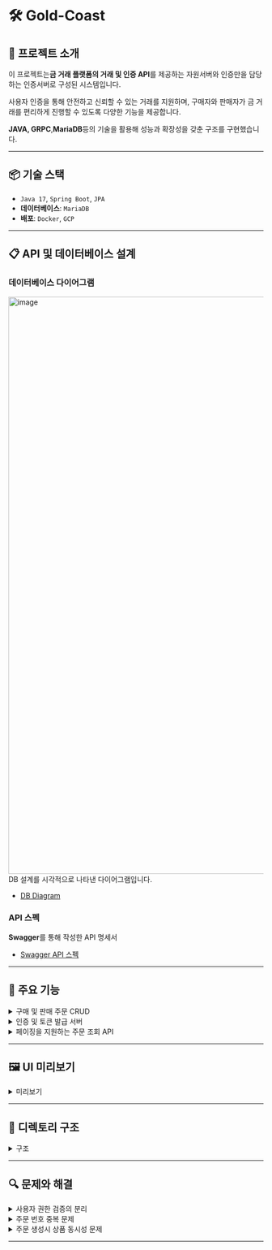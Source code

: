 # 🛠 Gold-Coast

## 📖 프로젝트 소개

이 프로젝트는**금 거래 플랫폼의 거래 및 인증 API**를 제공하는 자원서버와 인증만을 담당하는 인증서버로 구성된 시스템입니다.

사용자 인증을 통해 안전하고 신뢰할 수 있는 거래를 지원하며, 구매자와 판매자가 금 거래를 편리하게 진행할 수 있도록 다양한 기능을 제공합니다.

**JAVA, GRPC**,**MariaDB**등의 기술을 활용해 성능과 확장성을 갖춘 구조를 구현했습니다.

---

## 📦 기술 스택

- `Java 17`, `Spring Boot`, `JPA`
- **데이터베이스**: `MariaDB`
- **배포**: `Docker`, `GCP`

---

## 📋 API 및 데이터베이스 설계

### 데이터베이스 다이어그램

<img width="1137" alt="image" src="https://github.com/user-attachments/assets/04cae456-4082-444f-9ef4-4f207fbe82bf">
DB 설계를 시각적으로 나타낸 다이어그램입니다.

- [DB Diagram](https://dbdiagram.io/d/66d7f7f6eef7e08f0e9fa844)

### API 스펙

**Swagger**를 통해 작성한 API 명세서

- [Swagger API 스펙](http://java.gold-coast.shop/swagger-ui/index.html)

---

## 🚀 주요 기능

<details>
<summary>구매 및 판매 주문 CRUD</summary>

- **품목**: 24K, 22K, 21K, 18K
- **수량**: 소수점 한 자리까지, 그램(g) 단위
- **주문 상태**: 구매와 판매에 따른 각각의 상태 관리 (예: "주문 완료", "발송 완료" 등)
- **저장 정보**: 주문번호, 주문일자, 주문자, 주문 상태, 품목, 수량, 금액, 배송지 정보 등
- **주문 생성 플로우 차트**

    ```mermaid
    flowchart TD
        Start([사용자 요청]) --> A[자원 서버로 주문 생성 요청]
        A --> B[JWT 토큰 포함 요청 검증]
        B --> C[자원 서버가 인증 서버로 검증 요청]
        C --> D[JWT 토큰 유효성 검증]
        D --> E{유효한 토큰인가?}
        E -- 아니요 --> Error[권한 없음 응답]
        E -- 예 --> F[사용자 정보 반환]
        F --> G[자원 서버로 사용자 정보 전달]
        G --> H[재고 확인 및 주문 생성]
        H --> I{재고 충분 여부}
        I -- 아니요 --> StockError[재고 부족 응답]
        I -- 예 --> J[주문 데이터 저장]
        J --> Success[주문 생성 완료 응답]
    
        Error --> End([처리 종료])
        StockError --> End
        Success --> End
    
    ```

- **주문 생성 시퀀스 다이어그램**

    ```mermaid
    sequenceDiagram
        participant User as 사용자
        participant ResourceServer as 자원 서버
        participant AuthServer as 인증 서버
        participant Database as 데이터베이스
    
        User->>ResourceServer: 주문 생성 요청 (JWT 포함)
        ResourceServer->>AuthServer: JWT 토큰 검증 요청
        AuthServer->>ResourceServer: 사용자 정보 반환
        ResourceServer->>Database: 재고 확인 및 주문 데이터 저장
        Database-->>ResourceServer: 저장 성공 응답
        ResourceServer-->>User: 주문 생성 성공 응답
        Note over ResourceServer: 재고 부족 시 에러 응답 반환
        Note over AuthServer: 토큰 유효하지 않으면 권한 없음 반환
    
    ```

</details>
<details>
<summary>인증 및 토큰 발급 서버</summary>

- **인증 정보**: 사용자 ,`email`,`password`관리
- **토큰 발급**: AccessToken과 RefreshToken 발급
- **JWT를 통한 권한 확인**: 자원서버 에 대한 모든 요청은 JWT 토큰으로 권한 검증
- **로그인 시퀀스 다이어그램**

    ```mermaid
    sequenceDiagram
        participant User as 사용자
        participant AuthAPI as 인증 API
        participant AuthDB as 인증 DB
    
        User->>AuthAPI: 로그인 요청 (email, password)
        AuthAPI->>AuthDB: 사용자 정보 확인
        AuthDB-->>AuthAPI: 사용자 정보 확인 성공
        AuthAPI->>AuthAPI: AccessToken 및 RefreshToken 생성
        AuthAPI-->>User: 토큰 발급 완료
    
        User->>AuthAPI: 인증 요청 (JWT 토큰)
        AuthAPI->>AuthAPI: JWT 검증
        AuthAPI-->>User: 인증 성공
    ```

</details>
<details>
<summary>페이징을 지원하는 주문 조회 API</summary>

- **입력 파라미터**: `page`,`limit`
- **응답 형식**: 성공 여부, 메시지, 요청한 사용자의 권한에 맞는 주문 데이터 반환

</details>

---

## 🖼️ UI 미리보기

<details>
<summary>미리보기</summary>

### 메인 화면

- 상품 목록 출력 (재고 유무로 판매 중/품절 상품 구분)
![image](https://github.com/user-attachments/assets/feb888db-fdef-4cc1-84d5-59cb92e38a89)
![image](https://github.com/user-attachments/assets/f34e9c05-403d-48eb-86f7-c2a3fe2b8997)

- 회원가입 및 로그인
![image](https://github.com/user-attachments/assets/86d8d517-eb81-42ec-84f9-53abb706e27b)
![image](https://github.com/user-attachments/assets/f0567e08-40f7-41f7-8e4b-50a787dace31)

- 상품 등록 (사용자가 판매자인 경우 상품 등록 버튼 활성화)
![image](https://github.com/user-attachments/assets/c6ed3fe9-3283-472d-a360-0c31e6c14a4d)
![image](https://github.com/user-attachments/assets/82386b89-be7a-485c-8cbc-5f2286f047be)

- 상품 구매
![image](https://github.com/user-attachments/assets/e142be1f-50bd-4010-ad04-c8af465ba737)
![image](https://github.com/user-attachments/assets/37f96a7f-b971-4214-94b7-e6d5ffef2b6d)
![image](https://github.com/user-attachments/assets/4501c7e7-83ef-4a0c-9a34-9f83b55d0363)

- 마이페이지 (판매자)
![image](https://github.com/user-attachments/assets/b4a212dc-0790-41d8-bf0c-749785c3b408)

- 등록 상품별 주문 내역 조회 (판매자)
![image](https://github.com/user-attachments/assets/393707de-30e0-4643-93e9-0cdf4db8b04a)

- 주문 상태 변경 가능 (판매자)
![image](https://github.com/user-attachments/assets/ec06123d-2624-4546-9872-bd291a292f87)

- 마이페이지 (구매자)
![image](https://github.com/user-attachments/assets/345110e5-d200-405c-a52f-c4dcd363b02e)

- 주문 취소 (주문 완료 상태 외 주문 취소 불가)
![image](https://github.com/user-attachments/assets/7a7c3746-662a-42e8-a4d1-718808237304)
![image](https://github.com/user-attachments/assets/6d3ba9f9-8eed-451c-b7d5-aab7ac8805ff)

</details>

---

## 📂 디렉토리 구조

<details>
<summary>구조</summary>

```bash
.
├── README.md
├── auth-server
│   ├── build
│   └── src
│      └── main
│         ├── java
│         │   ├── config
│         │   ├── controller
│         │   ├── dto
│         │   ├── entity
│         │   ├── enums
│         │   ├── exception
│         │   ├── jwt
│         │   ├── repository
│         │   ├── service
│         │   └── AuthServerApplication
│         ├── proto
│         └── resources
│             └── application-auth.yml
├── resource-server
│   ├── build
│   └── src
│      └── main
│         ├── java
│         │   ├── config
│         │   ├── controller
│         │   ├── dto
│         │   ├── entity
│         │   ├── enums
│         │   ├── exception
│         │   ├── scheduler
│         │   ├── repository
│         │   ├── service
│         │   ├── validation
│         │   └── ResourceServerApplication
│         ├── proto
│         └── resources
│             └── application-resource.yml
└── docker-compose.yml
```

</details>

---

## 🔍 문제와 해결

<details>
<summary>사용자 권한 검증의 분리</summary>

- JWT를 통해 인증 서버에서 사용자 정보를 검증하지만, 자원 서버에서는 모든 요청에서 사용자 권한과 데이터 접근의 신뢰성을 요구
- 매 요청마다**인증 서버와의 통신 오버헤드**를 줄이는 동시에, 권한 검증을 자원 서버에서도 일관되게 처리할 수 있는 구조가 필요
- **인증 서버와 자원 서버의 역할 분리**
    1. **JWT 검증을 인증 서버에서 전담**
        - 인증 서버는 JWT를 검증하여 유효성을 확인한 뒤, 사용자 정보(`UserResponse`)를 자원 서버로 전달
    2. **자원 서버는 사용자 정보 활용**
        - 자원 서버는 요청마다 전달받은`UserResponse`를 사용해 필요한 권한 검증과 데이터 접근 제어를 수행
        - 예: 구매자는 자신의 주문만, 판매자는 자신의 상품에 대한 주문만 조회 가능하도록 처리.
    3. **gRPC를 활용한 효율적 통신**
        - JWT 검증 요청은 gRPC를 통해 인증 서버와 자원 서버 간 빠르고 효율적으로 처리되도록 설계
        - HTTP 통신보다 낮은 오버헤드로 인증 정보를 자원 서버에 전달 가능

</details>
<details>
<summary>주문 번호 중복 문제</summary>

- 주문 번호 생성 로직에서 간헐적으로 중복된 주문 번호가 생성되어 데이터베이스 UNIQUE 제약 조건에 위배됨.
- 병렬 요청 주문 생성 API 호출 시 충돌로 인해 예외가 발생, 일부 요청 실패.
- **기존 주문 번호 생성 로직**
    - 날짜 정보(`yyyyMMdd`)와 난수(`Math.random()`)를 조합하여 주문 번호를 생성.
    - 랜덤 값 범위가 제한적(`0~9999`), 고성능 환경에서 동일 초 내 많은 요청 발생 시 중복 가능성 증가.
- **사용자 친화적인 주문 번호** 사용을 위해 날짜 정보를 필수로 사용.
    1. `SecureRandom` 을 사용해 난수 중복 확률 감소.
        - **100개의 동시 요청**에서 중복 발생 없이 성공했지만 요청 수를 늘리자 다시 중복 발생.
    2. **시간 정보 결합을 통한 해결**
        - 기존 날짜 정보(`yyyyMMdd`)에 밀리초 정보(`HHmmssSSS`)를 추가하여 중복 가능성 감소.
        - 현재 밀리초 값을 난수에 더해 중복 가능성 감소.
- **결과**
    - **1000개의 동시 요청**에서도 주문 번호 중복 발생 없이 모두 성공.

</details>
<details>
<summary>주문 생성시 상품 동시성 문제</summary>

- **멀티스레드 환경에서의 동시 접근**
    - 여러 스레드가 동일한 상품 재고를 읽고 수정하는 과정에서 경쟁 조건(Race Condition)이 발생.
    - 예를 들어, 두 스레드가 동시에 재고를 읽고 감소시키면, 감소 결과가 하나의 요청만 반영될 수 있음.
- **트랜잭션 격리 수준**
    - 기본적으로 데이터베이스는**Read Committed**또는**Repeatable Read**격리 수준을 사용.
    - 이는 트랜잭션 간 데이터 읽기를 허용하지만, 변경 사항이 충돌할 경우 제대로 처리되지 않을 수 있음.
- **비원자적 연산**
    - `item.setQuantity(item.getQuantity().subtract(orderQuantity))`는**읽기**와**쓰기**가 분리된 연산이므로, 중간에 다른 트랜잭션이 개입할 여지가 있음.
- **Lock**
    - **낙관적 락(Optimistic Lock)**:
        - 데이터 수정 시 충돌 여부를 확인하고, 충돌 발생 시`OptimisticLockException`을 발생.
        - 주로 충돌 가능성이 낮은 환경에서 효율적.
        - 충돌 재시도 로직 필요.
    - **비관적 락(Pessimistic Lock)**:
        - 데이터 수정 전, 데이터베이스에서 해당 데이터를 **잠금(Lock)**하여 다른 트랜잭션이 접근하지 못하도록 차단.
        - 충돌 가능성이 높은 환경에서 데이터 무결성 보장.
        - 오버헤드 발생률 증가.
- 두가지 방법을 비교 후 1000개의 동시 요청에 성능 차이가 적고 비교적 간단하게 구현 가능한 비관적 락을 사용하여 구현.
- 결과
    - **동시성 문제**: 주문 요청이 동시 발생하는 환경에서도 상품 재고 데이터의 무결성을 보장.
    - **구현 간소화**: 충돌 시 재시도 로직 없이, 안정적인 주문 생성 시스템 구축.
    - **성능 유지**: 낙관적 락 대비 성능 손실 없이, 데이터 무결성과 안정성을 동시에 확보.

</details>

---
